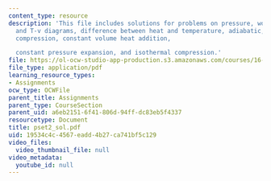 ```yaml
---
content_type: resource
description: 'This file includes solutions for problems on pressure, work done, p-v
  and T-v diagrams, difference between heat and temperature, adiabatic, quasi-static
  compression, constant volume heat addition,

  constant pressure expansion, and isothermal compression.'
file: https://ol-ocw-studio-app-production.s3.amazonaws.com/courses/16-01-unified-engineering-i-ii-iii-iv-fall-2005-spring-2006/19534c4c4567eadd4b27ca741bf5c129_pset2_sol.pdf
file_type: application/pdf
learning_resource_types:
- Assignments
ocw_type: OCWFile
parent_title: Assignments
parent_type: CourseSection
parent_uid: a6eb2151-6f41-806d-94ff-dc83eb5f4337
resourcetype: Document
title: pset2_sol.pdf
uid: 19534c4c-4567-eadd-4b27-ca741bf5c129
video_files:
  video_thumbnail_file: null
video_metadata:
  youtube_id: null
---
```

